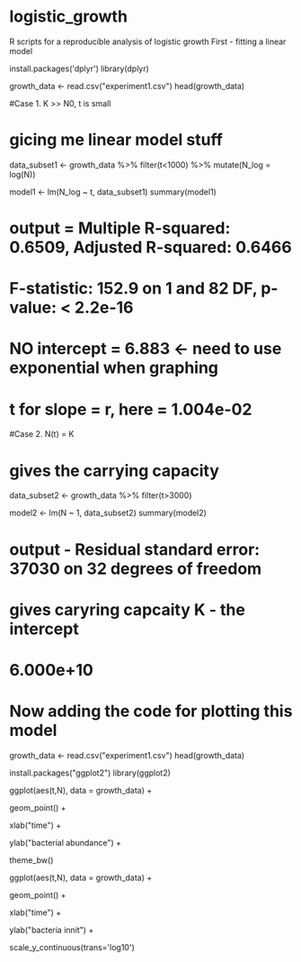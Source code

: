 # logistic_growth
R scripts for a reproducible analysis of logistic growth
First - fitting a linear model

install.packages('dplyr')
library(dplyr)

growth_data <- read.csv("experiment1.csv")
head(growth_data)

#Case 1. K >> N0, t is small
# gicing me linear model stuff  

data_subset1 <- growth_data %>% filter(t<1000) %>% mutate(N_log = log(N))

model1 <- lm(N_log ~ t, data_subset1)
summary(model1)

# output = Multiple R-squared:  0.6509,	Adjusted R-squared:  0.6466 
# F-statistic: 152.9 on 1 and 82 DF,  p-value: < 2.2e-16
# NO intercept = 6.883 <- need to use exponential when graphing
# t for slope = r, here = 1.004e-02 


#Case 2. N(t) = K
# gives the carrying capacity

data_subset2 <- growth_data %>% filter(t>3000)

model2 <- lm(N ~ 1, data_subset2)
summary(model2)

# output - Residual standard error: 37030 on 32 degrees of freedom
# gives caryring capcaity K - the intercept
#  6.000e+10 



# Now adding the code for plotting this model

growth_data <- read.csv("experiment1.csv")
head(growth_data)

install.packages("ggplot2")
library(ggplot2)

ggplot(aes(t,N), data = growth_data) +
  
  geom_point() +
  
  xlab("time") +
  
  ylab("bacterial abundance") +
  
  theme_bw()

ggplot(aes(t,N), data = growth_data) +
  
  geom_point() +
  
  xlab("time") +
  
  ylab("bacteria innit") +
  
  scale_y_continuous(trans='log10')
